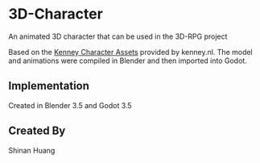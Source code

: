 # 3D-Character

An animated 3D character that can be used in the 3D-RPG project

Based on the [Kenney Character Assets](https://kenney.itch.io/kenney-character-assets) provided by kenney.nl. The model and animations were compiled in Blender and then imported into Godot.

## Implementation

Created in Blender 3.5 and Godot 3.5

## Created By

Shinan Huang
